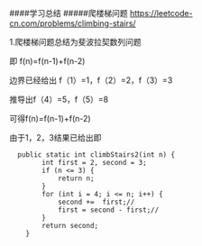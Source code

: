 ####学习总结
#####爬楼梯问题
https://leetcode-cn.com/problems/climbing-stairs/

1.爬楼梯问题总结为斐波拉契数列问题

即 f(n)=f(n-1)+f(n-2)

边界已经给出 
f（1）=1，f（2）=2，f（3）=3  

推导出f（4）=5，f（5）=8

可得f(n)=f(n-1)+f(n-2)

由于1，2，3结果已给出即
~~~
  public static int climbStairs2(int n) {
        int first = 2, second = 3;
        if (n <= 3) {
            return n;
        }
        for (int i = 4; i <= n; i++) {
            second +=  first;//
            first = second - first;//
        }
        return second;
    }
~~~








